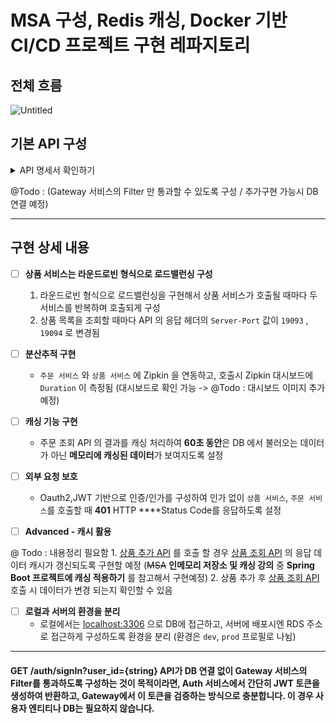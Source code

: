 # MSA 구성, Redis 캐싱, Docker 기반 CI/CD 프로젝트 구현 레파지토리

## 전체 흐름 

![Untitled](https://github.com/user-attachments/assets/8d008528-893a-40d8-aa29-843487d92d7d)


## **기본 API 구성**

<details><summary> API 명세서 확인하기</summary>
  - API 목록
        1. `POST /products`  상품 추가 API 
        **상품 Entity**
            
            
            | Key | Value |
            | --- | --- |
            | product_id | Long (Primary, Auto Increment) |
            | name | String |
            | supply_price | Integer |
        2. `GET /products` 상품 목록 조회 API
            
            **응답 형태: List<응답 객체>**
            
            **응답 객체**
            
            | Key | Value |
            | --- | --- |
            | product_id | Long |
            | name | String |
            | supply_price | Integer |
        3. `POST /order` 주문 추가 API
            
            **주문 Entity**
            
            | Key | Value |
            | --- | --- |
            | order_id | Long (Primary, Auto Increment) |
            | name | String |
            | product_ids | List<https://www.notion.so/0c299a44a1db4301bd26ad2f5004564b?pvs=21> |
            
            **주문 매핑 상품 Entity**
            
            | Key | Value |
            | --- | --- |
            | id | Long (Primary, Auto Increment) |
            | product_id | Long |
        4. `PUT /order/{orderId}`  주문에 상품을 추가하는 API
            
            **요청 Body**
            
            | Key | Value |
            | --- | --- |
            | product_id | Long |
        5. `GET /order/{orderId}`  주문 단건 조회 API
            
            **응답 객체**
            
            | Key | Value |
            | --- | --- |
            | order_id | Long |
            | product_ids | List<Integer> |
        6. `GET /auth/signIn?user_id={string}`  로그인 API 
            

</details>
            
  
@Todo :  (Gateway 서비스의 Filter 만 통과할 수 있도록 구성 / 추가구현 가능시 DB 연결 예정)

---
## 구현 상세 내용

- [ ]  **상품 서비스는 라운드로빈 형식으로 로드밸런싱 구성**
    1. 라운드로빈 형식으로 로드밸런싱을 구현해서 상품 서비스가 호출될 때마다 두 서비스를 반복하며 호출되게 구성
    2. 상품 목록을 조회할 때마다 API 의 응답 헤더의 `Server-Port` 값이 `19093` , `19094` 로 변경됨
- [ ]  **분산추적 구현**
    - `주문 서비스` 와 `상품 서비스` 에 Zipkin 을 연동하고, 호출시 Zipkin 대시보드에 `Duration` 이 측정됨 (대시보드로 확인 가능 -> @Todo : 대시보드 이미지 추가 예정)

     
- [ ]  **캐싱 기능 구현**
    - 주문 조회 API 의 결과를 캐싱 처리하여 **60초 동안**은 DB 에서 불러오는 데이터가 아닌 **메모리에 캐싱된 데이터**가 보여지도록 설정
- [ ]  **외부 요청 보호**
    - Oauth2,JWT 기반으로 인증/인가를 구성하여 인가 없이 `상품 서비스`, `주문 서비스`를 호출할 때 **401** HTTP ****Status Code를 응답하도록 설정

      
- [ ]  **Advanced - 캐시 활용**

@ Todo : 내용정리 필요함 
    1. [상품 추가 API](https://www.notion.so/0c299a44a1db4301bd26ad2f5004564b?pvs=21)  를 호출 할 경우 [상품 조회 API](https://www.notion.so/0c299a44a1db4301bd26ad2f5004564b?pvs=21) 의 응답 데이터 캐시가 갱신되도록 구현할 예정 
    (~~MSA~~ **인메모리 저장소 및 캐싱 강의** 중 **Spring Boot 프로젝트에 캐싱 적용하기** 를 참고해서 구현예정)
    2. 상품 추가 후 [상품 조회 API](https://www.notion.so/0c299a44a1db4301bd26ad2f5004564b?pvs=21) 호출 시 데이터가 변경 되는지 확인할 수 있음
    
- [ ]  **로컬과 서버의 환경을 분리**
    - 로컬에서는 [localhost:3306](http://localhost:3306) 으로 DB에 접근하고, 서버에 배포시엔 RDS 주소로 접근하게 구성하도록 환경을 분리 (환경은 `dev`, `prod` 프로필로 나뉨)


---


#### GET /auth/signIn?user_id={string} API가 DB 연결 없이 Gateway 서비스의 Filter를 통과하도록 구성하는 것이 목적이라면, Auth 서비스에서 간단히 JWT 토큰을 생성하여 반환하고, Gateway에서 이 토큰을 검증하는 방식으로 충분합니다. 이 경우 사용자 엔티티나 DB는 필요하지 않습니다.
